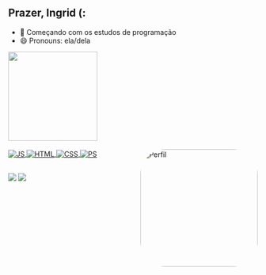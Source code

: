 ## Prazer, Ingrid (:

- 🌱 Começando com os estudos de programação
- 😄 Pronouns: ela/dela

<div align="left">
  <a href="https://github.com/ingridvn">
  <img height="180em" src="https://github-readme-stats.vercel.app/api?username=ingridvn&show_icons=true&theme=dark&include_all_commits=true&count_private=true"/>
</div>
  <div style="display: inline_block"><br>
  <img align="center" alt="JS" src="https://img.shields.io/badge/JavaScript-323330?style=for-the-badge&logo=javascript&logoColor=F7DF1E">
  <img align="center" alt="HTML" src="https://img.shields.io/badge/HTML5-E34F26?style=for-the-badge&logo=html5&logoColor=white">
  <img align="center" alt="CSS" src="https://img.shields.io/badge/CSS3-1572B6?style=for-the-badge&logo=css3&logoColor=white">
  <img align="center"alt="PS" src="https://img.shields.io/badge/PlayStation-003791?style=for-the-badge&logo=playstation&logoColor=white">
  <img align="right" alt="Perfil" style="border-radius:50px;" width="237" src="https://user-images.githubusercontent.com/98630149/155889588-3e5946cb-3608-41fd-9937-010f201dcfbc.png">
</div>
  
  ##
  
  <div>
      <a href = "mailto:ingridzamengo@icloud.com"><img src="https://img.shields.io/badge/-Gmail-%23333?style=for-the-badge&logo=gmail&logoColor=white" target="_blank"></a>
  <a href="https://www.linkedin.com/in/rafaella-ballerini-45875016a" target="_blank"><img src="https://img.shields.io/badge/-LinkedIn-%230077B5?style=for-the-badge&logo=linkedin&logoColor=white" target="_blank"></a> 
  </div>
